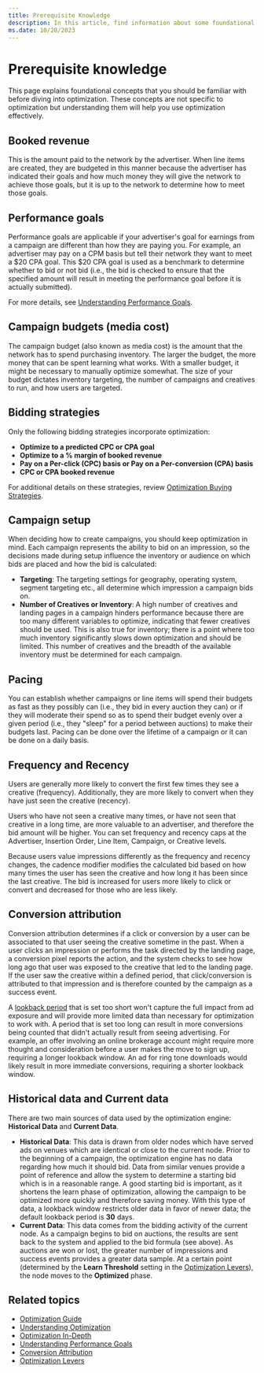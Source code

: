 ```yaml
---
title: Prerequisite Knowledge
description: In this article, find information about some foundational concepts to be aware of to use optimization effectively.
ms.date: 10/28/2023
---
```


# Prerequisite knowledge

This page explains foundational concepts that you should be familiar with before diving into optimization. These concepts are not specific to optimization but understanding them will help you use optimization effectively.

## Booked revenue

This is the amount paid to the network by the advertiser. When line items are created, they are budgeted in this manner because the advertiser has indicated their goals and how much money they will give the network to achieve those goals, but it is up to the network to determine how to meet those goals.

## Performance goals

Performance goals are applicable if your advertiser's goal for earnings from a campaign are different than how they are paying you. For example, an advertiser may pay on a CPM basis but tell their network they want to meet a $20 CPA goal. This $20 CPA goal is used as a benchmark to determine whether to bid or not bid (i.e., the bid is checked to ensure that the specified amount will result in meeting the performance goal before it is actually submitted).

For more details, see [Understanding Performance Goals](understanding-performance-goals.md).

## Campaign budgets (media cost)

The campaign budget (also known as media cost) is the amount that the network has to spend purchasing inventory. The larger the budget, the more money that can be spent learning what works. With a smaller budget, it might be necessary to manually optimize somewhat. The size of your budget dictates inventory targeting, the number of campaigns and creatives to run, and how users are targeted.

## Bidding strategies

Only the following bidding strategies incorporate optimization:

- **Optimize to a predicted CPC or CPA goal**
- **Optimize to a % margin of booked revenue**
- **Pay on a Per-click (CPC) basis or Pay on a Per-conversion (CPA) basis**
- **CPC or CPA booked revenue**

For additional details on these strategies, review [Optimization Buying Strategies](optimization-buying-strategies.md).

## Campaign setup

When deciding how to create campaigns, you should keep optimization in mind. Each campaign represents the ability to bid on an impression, so the decisions made during setup influence the inventory or audience on which bids are placed and how the bid is calculated:

- **Targeting**: The targeting settings for geography, operating system, segment targeting etc., all determine which impression a campaign bids on.
- **Number of Creatives or Inventory**: A high number of creatives and landing pages in a campaign hinders performance because there are too many different variables to optimize, indicating that fewer creatives should be used. This is also true for inventory; there is a point where too much inventory significantly slows down optimization and should be limited. This number of creatives and the breadth of the available inventory must be determined for each campaign.

## Pacing

You can establish whether campaigns or line items will spend their budgets as fast as they possibly can (i.e., they bid in every auction they can) or if they will moderate their spend so as to spend their budget evenly over a given period (i.e., they "sleep" for a period between auctions) to make their budgets last. Pacing can be done over the lifetime of a campaign or it can be done on a daily basis.

## Frequency and Recency

Users are generally more likely to convert the first few times they see a creative (frequency). Additionally, they are more likely to convert when they have just seen the creative (recency).

Users who have not seen a creative many times, or have not seen that creative in a long time, are more valuable to an advertiser, and therefore the bid amount will be higher. You can set frequency and recency caps at the Advertiser, Insertion Order, Line Item, Campaign, or Creative levels.

Because users value impressions differently as the frequency and recency changes, the cadence modifier modifies the calculated bid based on how many times the user has seen the creative and how long it has been since the last creative. The bid is increased for users more likely to click or convert and decreased for those who are less likely.

## Conversion attribution

Conversion attribution determines if a click or conversion by a user can be associated to that user seeing the creative sometime in the past. When a user clicks an impression or performs the task directed by the landing page, a conversion pixel reports the action, and the system checks to see how long ago that user was exposed to the creative that led to the landing page. If the user saw the creative within a defined period, that click/conversion is attributed to that impression and is therefore counted by the campaign as a success event.

A [lookback period](conversion-attribution.md) that is set too short won't capture the full impact from ad exposure and will provide more limited data than necessary for optimization to work with. A period that is set too long can result in more conversions being counted that didn't actually result from seeing advertising. For example, an offer involving an online brokerage account might require more thought and consideration before a user makes the move to sign up, requiring a longer lookback window. An ad for ring tone downloads would likely result in more immediate conversions, requiring a shorter lookback window.

## Historical data and Current data

There are two main sources of data used by the optimization engine: **Historical Data** and **Current Data**.

- **Historical Data**: This data is drawn from older nodes which have served ads on venues which are identical or close to the current node. Prior to the beginning of a campaign, the optimization engine has no data regarding how much it should bid. Data from similar venues provide a point of reference and allow the system to determine a starting bid which is in a reasonable range. A good starting bid is important, as it shortens the learn phase of optimization, allowing the campaign to be optimized more quickly and therefore saving money. With this type of data, a lookback window restricts older data in favor of newer data; the default lookback period is **30** days.
- **Current Data**: This data comes from the bidding activity of the current node. As a campaign begins to bid on auctions, the results are sent back to the system and applied to the bid formula (see above). As auctions are won or lost, the greater number of impressions and success events provides a greater data sample. At a certain point (determined by the **Learn Threshold** setting in the [Optimization Levers](optimization-levers.md)), the node moves to the **Optimized** phase.

## Related topics

- [Optimization Guide](optimization-guide.md)
- [Understanding Optimization](understanding-optimization.md)
- [Optimization In-Depth](optimization-in-depth.md)
- [Understanding Performance Goals](understanding-performance-goals.md)
- [Conversion Attribution](conversion-attribution.md)
- [Optimization Levers](optimization-levers.md)
